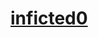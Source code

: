 # [inficted0]([https://Hunt3r0x](https://hunt3r0x.github.io/inficted/index.html)https://hunt3r0x.github.io/inficted/index.html)